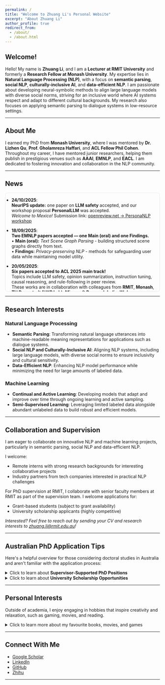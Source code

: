 ```yaml
---
permalink: /
title: "Welcome to Zhuang Li's Personal Website"
excerpt: "About Zhuang Li"
author_profile: true
redirect_from: 
  - /about/
  - /about.html
---
```


## Welcome!

Hello! My name is **Zhuang Li**, and I am a **Lecturer at RMIT University** and formerly a **Research Fellow at Monash University**. My expertise lies in **Natural Language Processing (NLP)**, with a focus on **semantic parsing**, **social NLP**, **culturally-inclusive AI**, and **data-efficient NLP**. I am passionate about developing neural-symbolic methods to align large language models with diverse social norms, striving for an inclusive world where AI systems respect and adapt to different cultural backgrounds. My research also focuses on applying semantic parsing to dialogue systems in low-resource settings.

---

## About Me

I earned my PhD from **Monash University**, where I was mentored by **Dr. Lizhen Qu**, **Prof. Gholamreza Haffari**, and **ACL Fellow Phil Cohen**. Throughout my career, I have mentored junior researchers, helping them publish in prestigious venues such as **AAAI**, **EMNLP**, and **EACL**. I am dedicated to fostering innovation and collaboration in the NLP community.

---

## News

<!-- Force scrolling; also undo any previous "hide after 3 items" CSS and hide old toggle link -->
<style>
.news-controls{ display:none !important; }                 /* remove any leftover 'Show all news' link */
.news-block ul{ margin:0; padding-left:1.25rem; }
.news-block li{ margin-bottom:.75rem; display:list-item !important; }  /* ensure nothing is hidden */
@media (max-width:640px){ .news-block{ max-height:240px !important; } }
</style>

<div class="news-block" role="region" aria-label="News" markdown="1"
     style="max-height:320px; overflow-y:auto; -webkit-overflow-scrolling:touch;
            padding-right:.5rem; border:1px solid #e5e7eb; border-radius:8px;">

- **24/10/2025**:  
  **NeurIPS update:** one paper on **LLM safety** accepted, and our workshop proposal **PersonalLLM** was accepted.  
  *Welcome to Mexico!* Submission link: [openreview.net -> PersonaNLP workshop](https://openreview.net/group?id=NeurIPS.cc/2025/Workshop_Mexico_City/PersonaNLP)

- **18/09/2025**:  
  **Two EMNLP papers accepted — one Main (oral) and one Findings.**  
  • **Main (oral):** *Text Scene Graph Parsing* - building structured scene graphs directly from text.  
  • **Findings:** *Privacy-preserving NLP* - methods for safeguarding user data while maintaining model utility.

- **20/05/2025**:  
  **Six papers accepted to ACL 2025 main track!**  
  Topics include LLM safety, opinion summarization, instruction tuning, causal reasoning, and rule-following in peer review.  
  These works are in collaboration with colleagues from **RMIT**, **Monash**, **TU Darmstadt (UKP Lab)**, **Microsoft Research India**, **Wuhan University**, and **Ant Group**.

- **20/05/2025**: Serve as an Area Chair for ACL Rolling Review in May 2025!

- **20/02/2025**: Serve as an Area Chair for ACL Rolling Review in February 2025!
  
- **12/02/2024**: I joined **RMIT University** as a Lecturer! 
  - ~~I will be recruiting **1 PhD student** in the 2025 cycle to work on **low-resource languages and culturally-aligned large language models (LLMs)**.~~ **(filled)**  
  - ~~I may collaborate with researchers from **RMIT University** and **Monash University** to recruit another PhD student focusing on **multimodal NLP**.~~ **(filled)** 
  - **If you are interested in joining, feel free to reach out!**  

- **12/04/2024**: Co-organized the ALTA Shared Task: **Overview of the 2024 ALTA Shared Task: Detect Automatic AI-Generated Sentences for Human-AI Hybrid Articles**.  

</div>

---

## Research Interests

### Natural Language Processing
- **Semantic Parsing**: Transforming natural language utterances into machine-readable meaning representations for applications such as dialogue systems.  
- **Social NLP and Culturally-Inclusive AI**: Aligning NLP systems, including large language models, with diverse social norms to ensure inclusivity and cultural sensitivity.  
- **Data-Efficient NLP**: Enhancing NLP model performance while minimizing the need for large amounts of labeled data.  

### Machine Learning
- **Continual and Active Learning**: Developing models that adapt and improve over time through ongoing learning and active sampling.  
- **Semi-Supervised Learning**: Leveraging limited labeled data alongside abundant unlabeled data to build robust and efficient models.  

---

## Collaboration and Supervision

I am eager to collaborate on innovative NLP and machine learning projects, particularly in semantic parsing, social NLP and data-efficient NLP.

I welcome:
- Remote interns with strong research backgrounds for interesting collaborative projects
- Industry partners from tech companies interested in practical NLP challenges

For PhD supervision at RMIT, I collaborate with senior faculty members at RMIT as part of the supervision team. I welcome applications for:
- Grant-based students (subject to grant availability)
- University scholarship applicants (highly competitive)

*Interested? Feel free to reach out by sending your CV and research interests to zhuang.li@rmit.edu.au!*

---

## Australian PhD Application Tips
Here's a helpful overview for those considering doctoral studies in Australia and aren't familiar with the application process:
<details>
  <summary>Click to learn about <strong>Supervisor-Supported PhD Positions</strong></summary>
  <p>
    - If your research interests match a supervisor's work, they may support your enrollment directly. The entry requirements are quite flexible and largely depend on the supervisor's discretion.<br>
    - Enrollment through this path can happen at any time throughout the year, though supervisor grant availability varies.<br>
    - <em>English Language Requirements</em>: While specific requirements vary by supervisor, typical English benchmarks include:<br>
    &emsp;- IELTS overall band score of 6.5 or higher<br>
    &emsp;- Equivalent scores in PTE or TOEFL
  </p>
</details>
<details>
  <summary>Click to learn about <strong>University Scholarship Opportunities</strong></summary>
  <p>
    <em><strong>For International Applicants</strong></em>:<br>
    - For AI-related students in particular, these scholarships have become increasingly competitive due to limited positions and growing enthusiasm in the field. The competition has intensified as more students pursue AI research.<br>
    - Applications for university scholarships are only accepted during specific periods. For example, RMIT's 2026 scholarship round opens in April 2025. Plan ahead and prepare your application early!<br>
    - Recent successful applicants have typically had:
    <ul>
      <li>A Master's degree from a prestigious university</li>
      <li>Strong transcript grades (High Distinction or equivalent grades across different systems - for example, 70+ in British universities or 85+ in Chinese universities)</li>
      <li>Research experience, demonstrated through a first-authored publication in respected venues (such as CORE A or A* conferences)</li>
      <li>English proficiency test scores (such as IELTS overall band 6.5 or equivalent in TOEFL/PTE)</li>
    </ul>
    Note: These are examples from recent successful applications with university scholarship, not fixed requirements. If you aren't selected, please remember this isn't a reflection of your capabilities - stay confident and keep pursuing your goals.<br><br>
    <em><strong>For Australian Residents</strong></em>:
    <ul>
    <li>The Australian government provides Research Training Program (RTP) scholarships for domestic students</li>
    <li>Universities usually offer additional stipends for RTP recipients</li>
    <li>Typical requirements include a minimum overall grade of 75</li>
    <li>Still, exact eligibility criteria and funding amounts vary by program and supervisor availability.</li>
    </ul>
  </p>
</details>

---

## Personal Interests

Outside of academia, I enjoy engaging in hobbies that inspire creativity and relaxation, such as gaming, movies, and reading.

<details>
  <summary>Click to learn more about my favourite books, movies, and games</summary>
  <p><strong>Gaming:</strong> AAA games like <em>Elden Ring</em>, <em>The Legend of Zelda: Breath of the Wild</em>, <em>The Legend of Zelda: Tears of the Kingdom</em>, <em>Diablo II, III, IV</em>, <em>Black Myth: Wukong</em>, <em>Red Dead Redemption</em>, <em>The Witcher 3: Wild Hunt</em>, <em>Cyberpunk 2077</em>, <em>God of War</em> series, etc.</p>
  <p><strong>Movies:</strong> Sci-fi and fantasy classics like <em>Star Wars</em>, <em>The Lord of the Rings</em>, and <em>Batman: The Dark Knight</em>. Other popular favorites include the <em>Indiana Jones</em> series, <em>The Shawshank Redemption</em>, <em>The Silence of the Lambs</em>, <em>Forrest Gump</em>, the <em>Harry Potter</em> series, and the <em>The Chronicles of Narnia</em> series.</p>
  <p><strong>Books:</strong> Works on history and economics, including <em>Les Misérables</em> and <em>The Intelligent Investor</em>.</p>
  <p>I’m also active on <strong><a href="https://www.zhihu.com/people/li-zhuang-72-32" target="_blank">Zhihu</a></strong> (@Alpaca).</p>
</details>

---

## Connect With Me

- [Google Scholar](https://scholar.google.com/citations?user=4uhU0NUAAAAJ)
- [LinkedIn](https://www.linkedin.com/in/zhuang-li-68b855b1/)
- [GitHub](https://github.com/zhuang-li)
- [Zhihu](https://www.zhihu.com/people/li-zhuang-72-32)

---

<!-- Google tag (gtag.js) -->
<script async src="https://www.googletagmanager.com/gtag/js?id=G-KX1RKMBLDR"></script>
<script>
  window.dataLayer = window.dataLayer || [];
  function gtag(){dataLayer.push(arguments);}
  gtag('js', new Date());
  gtag('config', 'G-KX1RKMBLDR');
</script>
